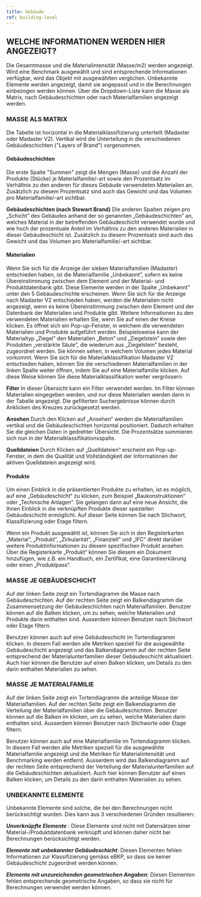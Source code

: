 ```yaml
---
title: Gebäude
ref: building-level
---
```


## WELCHE INFORMATIONEN WERDEN HIER ANGEZEIGT?
Die Gesamtmasse und die Materialintensität (Masse/m2) werden angezeigt. Wird eine Benchmark ausgewählt und sind entsprechende Informationen verfügbar, wird das Objekt mit ausgewählten verglichen. Unbekannte Elemente werden angezeigt, damit sie angepasst und in die Berechnungen einbezogen werden können. Über die Dropdown-Liste kann die Masse als Matrix, nach Gebäudeschichten oder nach Materialfamilien angezeigt werden.

### MASSE ALS MATRIX
Die Tabelle ist horizontal in die Materialklassifizierung unterteilt (Madaster oder Madaster V2). Vertikal wird die Unterteilung in die verschiedenen Gebäudeschichten ("Layers of Brand") vorgenommen.

#### Gebäudeschichten
Die erste Spalte "Summen" zeigt die Mengen (Masse) und die Anzahl der Produkte (Stücke) je Materialfamilie/-art sowie den Prozentsatz im Verhältnis zu den anderen für dieses Gebäude verwendeten Materialien an. Zusätzlich zu diesem Prozentsatz sind auch das Gewicht und das Volumen pro Materialfamilie/-art sichtbar. 

**Gebäudeschichten (nach Stewart Brand)** 
Die anderen Spalten zeigen pro „Schicht” des Gebäudes anhand der so genannten „Gebäudeschichten” an, welches Material in der betreffenden Gebäudeschicht verwendet wurde und wie hoch der prozentuale Anteil im Verhältnis zu den anderen Materialien in dieser Gebäudeschicht ist. Zusätzlich zu diesem Prozentsatz sind auch das Gewicht und das Volumen pro Materialfamilie/-art sichtbar.

#### Materialien
Wenn Sie sich für die Anzeige der sieben Materialfamilien (Madaster) entschieden haben, ist die Materialfamilie „Unbekannt”, sofern es keine Übereinstimmung zwischen dem Element und der Material- und Produktdatenbank gibt. Diese Elemente werden in der Spalte „Unbekannt” unter den 5 Gebäudeschichte erscheinen. Wenn Sie sich für die Anzeige nach Madaster V2 entschieden haben, werden die Materialien nicht angezeigt, wenn es keine Übereinstimmung zwischen dem Element und der Datenbank der Materialien und Produkte gibt.
Weitere Informationen zu den verwendeten Materialien erhalten Sie, wenn Sie auf einen der Kreise klicken. Es öffnet sich ein Pop-up-Fenster, in welchem die verwendeten  Materialien und Produkte aufgeführt werden. Beispielsweise kann der Materialtyp „Ziegel” den Materialien „Beton” und „Ziegelstein” sowie den Produkten „verstärkte Säule”, die wiederum aus „Ziegelstein” besteht, zugeordnet werden. Sie können sehen, in welchem Volumen jedes Material vorkommt. Wenn Sie sich für die Materialklassifikation Madaster V2 entschieden haben, können Sie die verschiedenen Materialfamilien in der linken Spalte weiter öffnen, indem Sie auf eine Materialfamilie klicken. Auf diese Weise können Sie diese Materialklassifikation weiter vergrössern.

**Filter**
In dieser Übersicht kann ein Filter verwendet werden. Im Filter können Materialien eingegeben werden, und nur diese Materialien werden dann in der Tabelle angezeigt. Die gefilterten Suchergebnisse können durch Anklicken des Kreuzes zurückgesetzt werden.

**Ansehen**
Durch den Klicken auf „Ansehen“ werden die Materialfamilien vertikal und die Gebäudeschichten horizontal positioniert. Dadurch erhalten Sie die gleichen Daten in gedrehter Übersicht. Die Prozentsätze summieren sich nun in der Materialklassifikationsspalte.

**Quelldateien** 
Durch Klicken auf „Quelldateien“ erscheint ein Pop-up-Fenster, in dem die Qualität und Vollständigkeit der Informationen der aktiven Quelldateien angezeigt wird.

#### Produkte
Um einen Einblick in die präsentierten Produkte zu erhalten, ist es möglich, auf eine „Gebäudeschicht“ zu klicken, zum Beispiel „Baukonstruktionen“ oder „Technische Anlagen“. Sie gelangen dann auf eine neue Ansicht, die Ihnen Einblick in die verknüpften Produkte dieser speziellen Gebäudeschicht ermöglicht. Auf dieser Seite können Sie nach Stichwort, Klassifizierung oder Etage filtern.

Wenn ein Produkt ausgewählt ist, können Sie sich in den Registerkarten „Material“, „Produkt“, „Zirkularität“, „Finanziell“ und „IFC“ direkt darüber weitere Produktinformationen zu diesem spezifischen Produkt ansehen. Über die Registerkarte „Produkt“ können Sie diesem ein Dokument hinzufügen, wie z.B. ein Handbuch, ein Zertifikat, eine Garantieerklärung oder einen „Produktpass“.

### MASSE JE GEBÄUDESCHICHT
Auf der linken Seite zeigt ein Tortendiagramm die Masse nach Gebäudeschichten. Auf der rechten Seite zeigt ein Balkendiagramm die Zusammensetzung der Gebäudeschichten nach Materialfamilien. Benutzer können auf die Balken klicken, um zu sehen, welche Materialien und Produkte darin enthalten sind. Ausserdem können Benutzer nach Stichwort oder Etage filtern.

Benutzer können auch auf eine Gebäudeschicht im Tortendiagramm klicken. In diesem Fall werden alle Metriken speziell für die ausgewählte Gebäudeschicht angezeigt und das Balkendiagramm auf der rechten Seite entsprechend der Materialunterfamilien dieser Gebäudeschicht aktualisiert. Auch hier können die Benutzer auf einen Balken klicken, um Details zu den darin enthalten Materialien zu sehen. 

### MASSE JE MATERIALFAMILIE
Auf der linken Seite zeigt ein Tortendiagramm die anteilige Masse der Materialfamilien. Auf der rechten Seite zeigt ein Balkendiagramm die Verteilung der Materialfamilien über die Gebäudeschichten. Benutzer können auf die Balken im klicken, um zu sehen, welche Materialien darin enthalten sind. Ausserdem können Benutzer nach Stichworte oder Etage filtern.

Benutzer können auch auf eine Materialfamilie im Tortendiagramm klicken. In diesem Fall werden alle Metriken speziell für die ausgewählte Materialfamilie angezeigt und die Metriken für Materialintensität und Benchmarking werden entfernt. Ausserdem wird das Balkendiagramm auf der rechten Seite entsprechend der Verteilung der Materialunterfamilien auf die Gebäudeschichten aktualisiert. Auch hier können Benutzer auf einen Balken klicken, um Details zu den darin enthalten Materialien zu sehen.

### UNBEKANNTE ELEMENTE
Unbekannte Elemente sind solche, die bei den Berechnungen nicht berücksichtigt wurden. Dies kann aus 3 verschiedenen Gründen resultieren:

__*Unverknüpfte Elemente*__ : Diese Elemente sind nicht mit Datensätzen einer Material-/Produktdatenbank verknüpft und können daher nicht bei Berechnungen berücksichtigt werden.

__*Elemente mit unbekannter Gebäudeschicht*__: Diesen Elementen fehlen Informationen zur Klassifizierung gemäss eBKP, so dass sie keiner Gebäudeschicht zugeordnet werden können.

__*Elemente mit unzureichenden geometrischen Angaben*__: Diesen Elementen fehlen entsprechende geometrische Angaben, so dass sie nicht für Berechnungen verwendet werden können.

